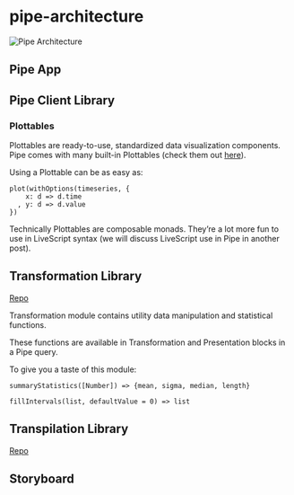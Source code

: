 # pipe-architecture

![Pipe Architecture](https://d262ilb51hltx0.cloudfront.net/max/1600/1*_zKyCugLRs0pZrq621ZnCg.png)

## Pipe App

## Pipe Client Library

### Plottables 

Plottables are ready-to-use, standardized data visualization components. Pipe comes with many built-in Plottables (check them out [here](http://pipend.github.io/pipe-web-client/)).

Using a Plottable can be as easy as:

```
plot(withOptions(timeseries, {
    x: d => d.time
  , y: d => d.value
})
```

Technically Plottables are composable monads. They’re a lot more fun to use in LiveScript syntax (we will discuss LiveScript use in Pipe in another post).




## Transformation Library
[Repo](https://github.com/Pipend/pipe-transformation)

Transformation module contains utility data manipulation and statistical functions.

These functions are available in Transformation and Presentation blocks in a Pipe query.

To give you a taste of this module:

```
summaryStatistics([Number]) => {mean, sigma, median, length}

fillIntervals(list, defaultValue = 0) => list
```



## Transpilation Library
[Repo](https://github.com/Pipend/transpilation)


## Storyboard
